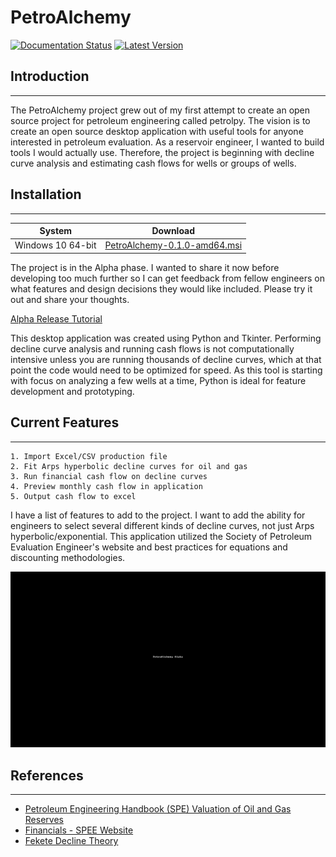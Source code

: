 # PetroAlchemy
[![Documentation Status](https://readthedocs.org/projects/petroalchemy/badge/?version=latest)](https://petroalchemy.readthedocs.io/en/latest/?badge=latest)
[![Latest Version](https://img.shields.io/github/v/release/mwentzWW/PetroAlchemy?include_prereleases)](https://github.com/mwentzWW/PetroAlchemy/releases)


## Introduction
---
The PetroAlchemy project grew out of my first attempt to create an open source project for petroleum engineering called petrolpy. The vision is to create an open source desktop application with useful tools for anyone interested in petroleum evaluation. As a reservoir engineer, I wanted to build tools I would actually use. Therefore, the project is beginning with decline curve analysis and estimating cash flows for wells or groups of wells.

## Installation
---
| System            | Download                                                                                                                       |
| ----------------- | ------------------------------------------------------------------------------------------------------------------------------ |
| Windows 10 64-bit | [PetroAlchemy-0.1.0-amd64.msi](https://github.com/mwentzWW/PetroAlchemy/releases/download/v0.1.0/PetroAlchemy-0.1.0-amd64.msi) |

The project is in the Alpha phase. I wanted to share it now before developing too much further so I can get feedback from fellow engineers on what features and design decisions they would like included. Please try it out and share your thoughts.

[Alpha Release Tutorial](https://petroalchemy.readthedocs.io/en/latest/alpha_tutorial.html)

This desktop application was created using Python and Tkinter. Performing decline curve analysis and running cash flows is not computationally intensive unless you are running thousands of decline curves, which at that point the code would need to be optimized for speed. As this tool is starting with focus on analyzing a few wells at a time, Python is ideal for feature development and prototyping.

## Current Features
---

    1. Import Excel/CSV production file
    2. Fit Arps hyperbolic decline curves for oil and gas
    3. Run financial cash flow on decline curves
    4. Preview monthly cash flow in application
    5. Output cash flow to excel

I have a list of features to add to the project. I want to add the ability for engineers to select several different kinds of decline curves, not just Arps hyperbolic/exponential. This application utilized the Society of Petroleum Evaluation Engineer's website and best practices for equations and discounting methodologies.

![Alpha Example](./docs/img/alpha_introduction.gif)

## References
---
- [Petroleum Engineering Handbook (SPE) Valuation of Oil and Gas Reserves](https://petrowiki.org/PEH:Valuation_of_Oil_and_Gas_Reserves)
- [Financials - SPEE Website](https://spee.org/resources/recommended-evaluation-practices-reps)
- [Fekete Decline Theory](http://www.fekete.com/san/webhelp/feketeharmony/harmony_webhelp/content/html_files/reference_material/Analysis_Method_Theory/Traditional_Decline_Theory.htm)
